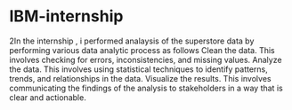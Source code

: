 # IBM-internship
2In the internship , i performed analaysis of the superstore data by performing various data analytic process as follows
Clean the data. This involves checking for errors, inconsistencies, and missing values.
Analyze the data. This involves using statistical techniques to identify patterns, trends, and relationships in the data.
Visualize the results. This involves communicating the findings of the analysis to stakeholders in a way that is clear and actionable.
